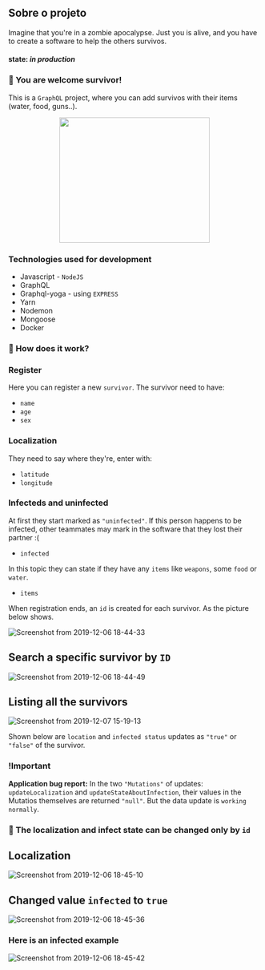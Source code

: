 

## Sobre o projeto

Imagine that you're in a zombie apocalypse. Just you is alive, and you have to create a software to help the others survivos.

#### state: *in production*

### :fallen_leaf: You are welcome survivor!

This is a `GraphQL` project, where you can add survivos with their items (water, food, guns..).
<p align="center">
  <img width="300" height="250" src="https://33.media.tumblr.com/48cd9cc09400e5499b6309c6bf1e0a97/tumblr_npuxsqaKaC1tbahjdo1_1280.gif">
</p> 

### Technologies used for development
* Javascript - `NodeJS`
* GraphQL 
* Graphql-yoga - using `EXPRESS`
* Yarn
* Nodemon
* Mongoose
* Docker

### :maple_leaf: How does it work?

### Register
Here you can register a new `survivor`. The survivor need to have:
* `name`
* `age`
* `sex`

### Localization
They need to say where they're, enter with:

* `latitude`
* `longitude`

### Infecteds and uninfected
At first they start marked as `"uninfected"`. If this person happens to be infected, other teammates may mark in the software that they lost their partner :(
* `infected`

In this topic they can state if they have any `items` like `weapons`, some `food` or `water`.
* `items`

When registration ends, an `id` is created for each survivor. As the picture below shows.

![Screenshot from 2019-12-06 18-44-33](https://user-images.githubusercontent.com/56616755/70376901-e580e680-18ec-11ea-80c1-61ff1c7907f2.png)

## Search a specific survivor by `ID`

![Screenshot from 2019-12-06 18-44-49](https://user-images.githubusercontent.com/56616755/70378319-b626a580-18fd-11ea-8008-d99bda93feba.png)

## Listing all the survivors
![Screenshot from 2019-12-07 15-19-13](https://user-images.githubusercontent.com/56616755/70378959-d195ae80-1905-11ea-8588-1dc214071612.png)

Shown below are `location` and `infected status` updates as `"true"` or `"false"` of the survivor.

### !Important
**Application bug report:** In the two `"Mutations"` of updates: `updateLocalization` and `updateStateAboutInfection`, their values in the Mutatios themselves are returned `"null"`. But the data update is `working normally`.


### :key: The localization and infect state can be changed only by `id`



## Localization
![Screenshot from 2019-12-06 18-45-10](https://user-images.githubusercontent.com/56616755/70378320-b6bf3c00-18fd-11ea-95df-99f969d147fb.png)

## Changed value `infected` to `true`
![Screenshot from 2019-12-06 18-45-36](https://user-images.githubusercontent.com/56616755/70378321-b6bf3c00-18fd-11ea-9916-2693aeea5798.png)

### Here is an infected example  
![Screenshot from 2019-12-06 18-45-42](https://user-images.githubusercontent.com/56616755/70378322-b6bf3c00-18fd-11ea-854a-85484bfc1df4.png)

